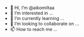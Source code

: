 - 👋 Hi, I’m @aikomiltaa
- 👀 I’m interested in ...
- 🌱 I’m currently learning ...
- 💞️ I’m looking to collaborate on ...
- 📫 How to reach me ...

<!---
aikomiltaa/aikomiltaa is a ✨ special ✨ repository because its `README.md` (this file) appears on your GitHub profile.
You can click the Preview link to take a look at your changes.
--->
